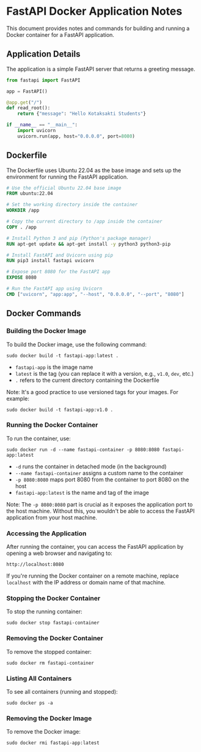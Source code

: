 # FastAPI Docker Application Notes

This document provides notes and commands for building and running a Docker container for a FastAPI application.

## Application Details

The application is a simple FastAPI server that returns a greeting message.

```python
from fastapi import FastAPI

app = FastAPI()

@app.get("/")
def read_root():
    return {"message": "Hello Kotaksakti Students"}

if __name__ == "__main__":
    import uvicorn
    uvicorn.run(app, host="0.0.0.0", port=8080)
```

## Dockerfile

The Dockerfile uses Ubuntu 22.04 as the base image and sets up the environment for running the FastAPI application.

```dockerfile
# Use the official Ubuntu 22.04 base image
FROM ubuntu:22.04

# Set the working directory inside the container
WORKDIR /app

# Copy the current directory to /app inside the container
COPY . /app

# Install Python 3 and pip (Python's package manager)
RUN apt-get update && apt-get install -y python3 python3-pip

# Install FastAPI and Uvicorn using pip
RUN pip3 install fastapi uvicorn

# Expose port 8080 for the FastAPI app
EXPOSE 8080

# Run the FastAPI app using Uvicorn
CMD ["uvicorn", "app:app", "--host", "0.0.0.0", "--port", "8080"]
```

## Docker Commands

### Building the Docker Image

To build the Docker image, use the following command:

```
sudo docker build -t fastapi-app:latest .
```

- `fastapi-app` is the image name
- `latest` is the tag (you can replace it with a version, e.g., `v1.0`, `dev`, etc.)
- `.` refers to the current directory containing the Dockerfile

Note: It's a good practice to use versioned tags for your images. For example:

```
sudo docker build -t fastapi-app:v1.0 .
```

### Running the Docker Container

To run the container, use:

```
sudo docker run -d --name fastapi-container -p 8080:8080 fastapi-app:latest
```

- `-d` runs the container in detached mode (in the background)
- `--name fastapi-container` assigns a custom name to the container
- `-p 8080:8080` maps port 8080 from the container to port 8080 on the host
- `fastapi-app:latest` is the name and tag of the image

Note: The `-p 8080:8080` part is crucial as it exposes the application port to the host machine. Without this, you wouldn't be able to access the FastAPI application from your host machine.

### Accessing the Application

After running the container, you can access the FastAPI application by opening a web browser and navigating to:

```
http://localhost:8080
```

If you're running the Docker container on a remote machine, replace `localhost` with the IP address or domain name of that machine.

### Stopping the Docker Container

To stop the running container:

```
sudo docker stop fastapi-container
```

### Removing the Docker Container

To remove the stopped container:

```
sudo docker rm fastapi-container
```

### Listing All Containers

To see all containers (running and stopped):

```
sudo docker ps -a
```

### Removing the Docker Image

To remove the Docker image:

```
sudo docker rmi fastapi-app:latest
```